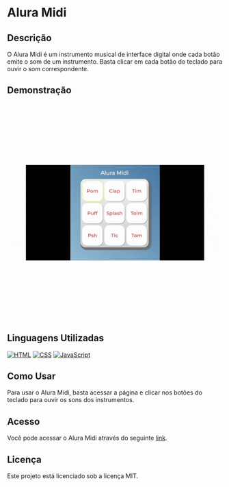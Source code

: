 # Alura Midi

## Descrição
O Alura Midi é um instrumento musical de interface digital onde cada botão emite o som de um instrumento. Basta clicar em cada botão do teclado para ouvir o som correspondente.

## Demonstração
![Alura Midi Demo](aluramidi.gif)

## Linguagens Utilizadas
[![HTML](https://img.shields.io/badge/-HTML-F2F2F2?style=flat&logo=html5)](https://www.w3.org/html/)
[![CSS](https://img.shields.io/badge/-CSS-F2F2F2?style=flat&logo=css3&logoColor=1572B6)](https://www.w3.org/Style/CSS/)
[![JavaScript](https://img.shields.io/badge/-JavaScript-F2F2F2?style=flat&logo=javascript)](https://www.javascript.com/)

## Como Usar
Para usar o Alura Midi, basta acessar a página e clicar nos botões do teclado para ouvir os sons dos instrumentos.

## Acesso
Você pode acessar o Alura Midi através do seguinte [link](https://aluramidi-omega-five.vercel.app/).

## Licença
Este projeto está licenciado sob a licença MIT.
